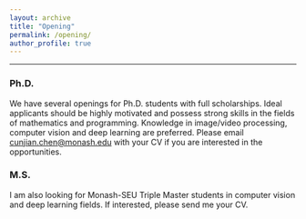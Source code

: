```yaml
---
layout: archive
title: "Opening"
permalink: /opening/
author_profile: true
---
```


------
### Ph.D.
We have several openings for Ph.D. students with full scholarships. Ideal applicants should be highly motivated and possess strong skills in the fields of mathematics and programming. Knowledge in image/video processing, computer vision and deep learning are preferred. Please email cunjian.chen@monash.edu with your CV if you are interested in the opportunities. 

### M.S.

I am also looking for Monash-SEU Triple Master students in computer vision and deep learning fields. If interested, please send me your CV. 





